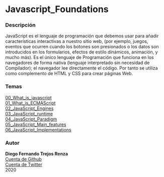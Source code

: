﻿# Javascript_Foundations


### Descripción

JavaScript es el lenguaje de programación que debemos usar para añadir características interactivas a nuestro sitio web, (por ejemplo, juegos, eventos que ocurren cuando los botones son presionados o los datos son introducidos en los formularios, efectos de estilo dinámicos, animación, y mucho más). Es el único lenguaje de Programación que funciona en los navegadores de forma nativa (lenguaje interpretado sin necesidad de Compilador); el navegador lee directamente el código. Por tanto se utiliza como complemento de HTML y CSS para crear páginas Web.

### Temas

 [00_What_is_javascript](http://127.0.0.1:5500/introduction/00_What_is_javascript.html)<br>
 [01_What_is_ECMAScript](http://127.0.0.1:5500/introduction/01_What_is_ECMAScript.html) </br>
 [02_JavaScript_Engines](http://127.0.0.1:5500/introduction/02_javasCript_Engines.html) </br>
 [03_JavaScript_runtime](http://127.0.0.1:5500/introduction/03_JavaScript_runtime.html) </br>
 [04_JavaScript_Paradigm](http://127.0.0.1:5500/introduction/04_JavaScript_Paradigm.html) </br>
 [05_JavaScript_Main_features](http://127.0.0.1:5500/introduction/05_JavaScript_Main_features.html)</br>
 [06_JavaScript_Implementations](http://127.0.0.1:5500/introduction/06_JavaScript_Implementations.html)</br>


### Autor

**Diego Fernando Trejos Renza**</br>
[Cuenta de Github](https://github.com/catlin2020)</br>
[Cuenta de Twitter](https://twitter.com/difetre)</br>
2020

